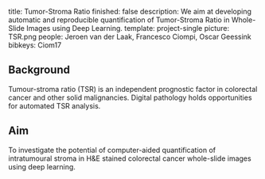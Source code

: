 title: Tumor-Stroma Ratio
finished: false
description: We aim at developing automatic and reproducible quantification of Tumor-Stroma Ratio in Whole-Slide Images using Deep Learning.
template: project-single
picture: TSR.png
people: Jeroen van der Laak, Francesco Ciompi, Oscar Geessink
bibkeys: Ciom17

## Background
Tumour-stroma ratio (TSR) is an independent prognostic factor in colorectal cancer and other solid malignancies. Digital pathology holds opportunities for automated TSR analysis.

## Aim
To investigate the potential of computer-aided quantification of intratumoural stroma in H&E stained colorectal cancer whole-slide images using deep learning.
